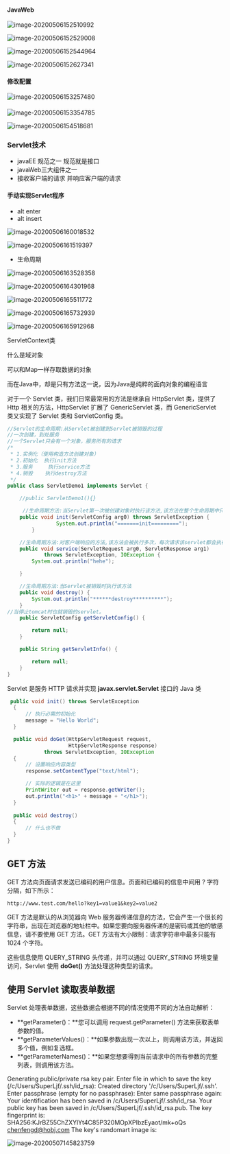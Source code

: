 #### JavaWeb

![image-20200506152510992](C:\Users\SuperLjf\AppData\Roaming\Typora\typora-user-images\image-20200506152510992.png)





![image-20200506152529008](C:\Users\SuperLjf\AppData\Roaming\Typora\typora-user-images\image-20200506152529008.png)

![image-20200506152544964](C:\Users\SuperLjf\AppData\Roaming\Typora\typora-user-images\image-20200506152544964.png)

![image-20200506152627341](C:\Users\SuperLjf\AppData\Roaming\Typora\typora-user-images\image-20200506152627341.png)

#### 修改配置

![image-20200506153257480](C:\Users\SuperLjf\AppData\Roaming\Typora\typora-user-images\image-20200506153257480.png)

#### 

![image-20200506153354785](C:\Users\SuperLjf\AppData\Roaming\Typora\typora-user-images\image-20200506153354785.png)

![image-20200506154518681](C:\Users\SuperLjf\AppData\Roaming\Typora\typora-user-images\image-20200506154518681.png)

### Servlet技术

- javaEE 规范之一   规范就是接口
- javaWeb三大组件之一
- 接收客户端的请求 并响应客户端的请求

#### 手动实现Servlet程序

- alt enter
- alt insert

![image-20200506160018532](C:\Users\SuperLjf\AppData\Roaming\Typora\typora-user-images\image-20200506160018532.png)

![image-20200506161519397](C:\Users\SuperLjf\AppData\Roaming\Typora\typora-user-images\image-20200506161519397.png)

- 生命周期

![image-20200506163528358](C:\Users\SuperLjf\AppData\Roaming\Typora\typora-user-images\image-20200506163528358.png)

![image-20200506164301968](C:\Users\SuperLjf\AppData\Roaming\Typora\typora-user-images\image-20200506164301968.png)

![image-20200506165511772](C:\Users\SuperLjf\AppData\Roaming\Typora\typora-user-images\image-20200506165511772.png)

![image-20200506165732939](C:\Users\SuperLjf\AppData\Roaming\Typora\typora-user-images\image-20200506165732939.png)

![image-20200506165912968](C:\Users\SuperLjf\AppData\Roaming\Typora\typora-user-images\image-20200506165912968.png)

ServletContext类 

什么是域对象

可以和Map一样存取数据的对象

而在Java中，却是只有方法这一说，因为Java是纯粹的面向对象的编程语言

对于一个 Servlet 类，我们日常最常用的方法是继承自 HttpServlet 类，提供了 Http 相关的方法，HttpServlet 扩展了 GenericServlet 类，而 GenericServlet 类又实现了 Servlet 类和 ServletConfig 类。

```java
//Servlet的生命周期:从Servlet被创建到Servlet被销毁的过程
//一次创建，到处服务
//一个Servlet只会有一个对象，服务所有的请求
/*
 * 1.实例化（使用构造方法创建对象）
 * 2.初始化  执行init方法
 * 3.服务     执行service方法
 * 4.销毁    执行destroy方法
 */
public class ServletDemo1 implements Servlet {

    //public ServletDemo1(){}

     //生命周期方法:当Servlet第一次被创建对象时执行该方法,该方法在整个生命周期中只执行一次
    public void init(ServletConfig arg0) throws ServletException {
                System.out.println("=======init=========");
        }

    //生命周期方法:对客户端响应的方法,该方法会被执行多次，每次请求该servlet都会执行该方法
    public void service(ServletRequest arg0, ServletResponse arg1)
            throws ServletException, IOException {
        System.out.println("hehe");

    }

    //生命周期方法:当Servlet被销毁时执行该方法
    public void destroy() {
        System.out.println("******destroy**********");
    }
//当停止tomcat时也就销毁的servlet。
    public ServletConfig getServletConfig() {

        return null;
    }

    public String getServletInfo() {

        return null;
    }
}
```

Servlet 是服务 HTTP 请求并实现 **javax.servlet.Servlet** 接口的 Java 类

```java
 public void init() throws ServletException
  {
      // 执行必需的初始化
      message = "Hello World";
  }

  public void doGet(HttpServletRequest request,
                    HttpServletResponse response)
            throws ServletException, IOException
  {
      // 设置响应内容类型
      response.setContentType("text/html");

      // 实际的逻辑是在这里
      PrintWriter out = response.getWriter();
      out.println("<h1>" + message + "</h1>");
  }
  
  public void destroy()
  {
      // 什么也不做
  }
}
```

## GET 方法

GET 方法向页面请求发送已编码的用户信息。页面和已编码的信息中间用 ? 字符分隔，如下所示：

```
http://www.test.com/hello?key1=value1&key2=value2
```

GET 方法是默认的从浏览器向 Web 服务器传递信息的方法，它会产生一个很长的字符串，出现在浏览器的地址栏中。如果您要向服务器传递的是密码或其他的敏感信息，请不要使用 GET 方法。GET 方法有大小限制：请求字符串中最多只能有 1024 个字符。

这些信息使用 QUERY_STRING 头传递，并可以通过 QUERY_STRING 环境变量访问，Servlet 使用 **doGet()** 方法处理这种类型的请求。

## 使用 Servlet 读取表单数据

Servlet 处理表单数据，这些数据会根据不同的情况使用不同的方法自动解析：

- **getParameter()：**您可以调用 request.getParameter() 方法来获取表单参数的值。
- **getParameterValues()：**如果参数出现一次以上，则调用该方法，并返回多个值，例如复选框。
- **getParameterNames()：**如果您想要得到当前请求中的所有参数的完整列表，则调用该方法。

Generating public/private rsa key pair.
Enter file in which to save the key (/c/Users/SuperLjf/.ssh/id_rsa):
Created directory '/c/Users/SuperLjf/.ssh'.
Enter passphrase (empty for no passphrase):
Enter same passphrase again:
Your identification has been saved in /c/Users/SuperLjf/.ssh/id_rsa.
Your public key has been saved in /c/Users/SuperLjf/.ssh/id_rsa.pub.
The key fingerprint is:
SHA256:KJrBZ55ChZXYlYt4C85P320MOpXPIbzEyaot/mk+oQs chenfengd@hobj.com
The key's randomart image is:

![image-20200507145823759](C:\Users\SuperLjf\AppData\Roaming\Typora\typora-user-images\image-20200507145823759.png)